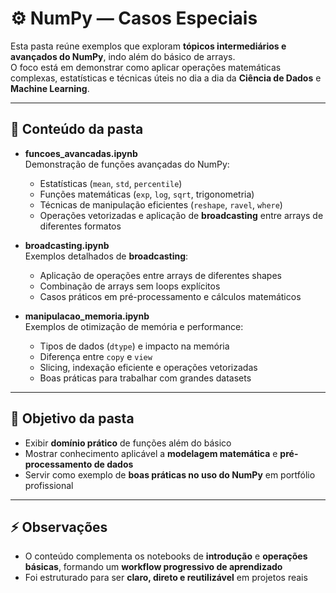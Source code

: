 # ⚙️ NumPy — Casos Especiais

Esta pasta reúne exemplos que exploram **tópicos intermediários e avançados do NumPy**, indo além do básico de arrays.  
O foco está em demonstrar como aplicar operações matemáticas complexas, estatísticas e técnicas úteis no dia a dia da **Ciência de Dados** e **Machine Learning**.

---

## 📂 Conteúdo da pasta

- **funcoes_avancadas.ipynb**  
  Demonstração de funções avançadas do NumPy:  
  - Estatísticas (`mean`, `std`, `percentile`)  
  - Funções matemáticas (`exp`, `log`, `sqrt`, trigonometria)  
  - Técnicas de manipulação eficientes (`reshape`, `ravel`, `where`)  
  - Operações vetorizadas e aplicação de **broadcasting** entre arrays de diferentes formatos  

- **broadcasting.ipynb**  
  Exemplos detalhados de **broadcasting**:  
  - Aplicação de operações entre arrays de diferentes shapes  
  - Combinação de arrays sem loops explícitos  
  - Casos práticos em pré-processamento e cálculos matemáticos  

- **manipulacao_memoria.ipynb**  
  Exemplos de otimização de memória e performance:  
  - Tipos de dados (`dtype`) e impacto na memória  
  - Diferença entre `copy` e `view`  
  - Slicing, indexação eficiente e operações vetorizadas  
  - Boas práticas para trabalhar com grandes datasets  

---

## 🎯 Objetivo da pasta

- Exibir **domínio prático** de funções além do básico  
- Mostrar conhecimento aplicável a **modelagem matemática** e **pré-processamento de dados**  
- Servir como exemplo de **boas práticas no uso do NumPy** em portfólio profissional  

---

## ⚡ Observações

- O conteúdo complementa os notebooks de **introdução** e **operações básicas**, formando um **workflow progressivo de aprendizado**  
- Foi estruturado para ser **claro, direto e reutilizável** em projetos reais
